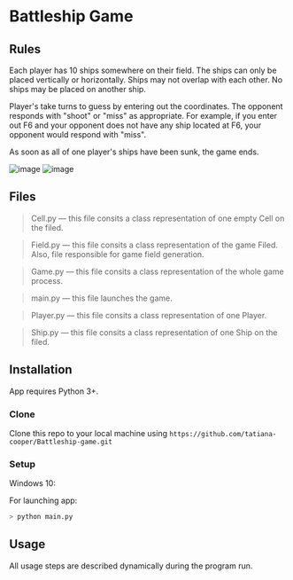﻿
# Battleship Game

## Rules

Each player has 10 ships somewhere on their field.  The ships can only be placed vertically or horizontally.   Ships may not overlap with each other.  No ships may be placed on another ship. 

Player's take turns to guess by entering out the coordinates. The opponent responds with "shoot" or "miss" as appropriate. For example, if you enter out F6 and your opponent does not have any ship located at F6, your opponent would respond with "miss". 

As soon as all of one player's ships have been sunk, the game ends.

![image](https://drive.google.com/uc?export=view&id=1elpdmYnTYVbKzUpEVr_C2xTp93XheSKS)
![image](https://drive.google.com/uc?export=view&id=1YIaA2wjilWD2Li-iZuIsLk5po_Hrabdt)

## Files

> Cell.py — this file consits a class representation of one empty Cell on the filed. 

> Field.py —  this file consits a class representation of the game Filed. Also, file responsible for game field generation.

>  Game.py — this file consits a class representation of the whole game process.

> main.py — this file launches the game.

>  Player.py — this file consits a class representation of one Player.

>  Ship.py — this file consits a class representation of one Ship on the filed.

## Installation
App requires Python 3+.
### Clone
Clone this repo to your local machine using  `https://github.com/tatiana-cooper/Battleship-game.git`

### Setup
Windows 10:

For launching app:
```sh
> python main.py
```


## Usage
All usage steps are described dynamically during the program run.

